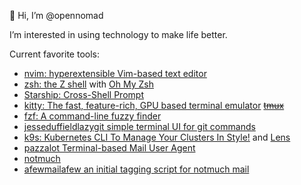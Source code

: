 👋 Hi, I’m @opennomad

I’m interested in using technology to make life better.

<!---
opennomad/opennomad is a ✨ special ✨ repository because its `README.md` (this file) appears on your GitHub profile.
You can click the Preview link to take a look at your changes.
--->

Current favorite tools:
- [nvim: hyperextensible Vim-based text editor](https://neovim.io/)
- [zsh: the Z shell](https://sourceforge.net/projects/zsh/) with [Oh My Zsh](https://ohmyz.sh/)
- [Starship: Cross-Shell Prompt](https://starship.rs/)
- [kitty: The fast, feature-rich, GPU based terminal emulator](https://sw.kovidgoyal.net/kitty/) ~~[tmux](https://github.com/tmux/tmux)~~
- [fzf: A command-line fuzzy finder](https://github.com/junegunn/fzf)
- [jesseduffieldlazygit simple terminal UI for git commands](https://github.com/jesseduffield/lazygit)
- [k9s: Kubernetes CLI To Manage Your Clusters In Style!](https://k9scli.io/) and [Lens](https://k8slens.dev/)
- [pazzalot Terminal-based Mail User Agent](https://github.com/pazz/alot)
- [notmuch](https://notmuchmail.org/)
- [afewmailafew an initial tagging script for notmuch mail](https://github.com/afewmail/afew)
